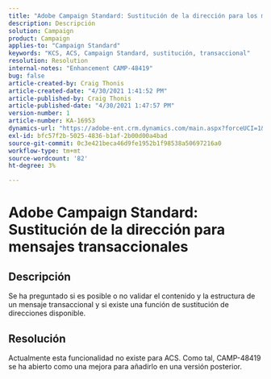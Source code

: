 ```yaml
---
title: "Adobe Campaign Standard: Sustitución de la dirección para los mensajes transaccionales"
description: Descripción
solution: Campaign
product: Campaign
applies-to: "Campaign Standard"
keywords: "KCS, ACS, Campaign Standard, sustitución, transaccional"
resolution: Resolution
internal-notes: "Enhancement CAMP-48419"
bug: false
article-created-by: Craig Thonis
article-created-date: "4/30/2021 1:41:52 PM"
article-published-by: Craig Thonis
article-published-date: "4/30/2021 1:47:57 PM"
version-number: 1
article-number: KA-16953
dynamics-url: "https://adobe-ent.crm.dynamics.com/main.aspx?forceUCI=1&pagetype=entityrecord&etn=knowledgearticle&id=f0d7cacd-b9a9-eb11-b1ac-000d3a5cd2e0"
exl-id: bfc57f2b-5025-4836-b1af-2b00d00a4bad
source-git-commit: 0c3e421beca46d9fe1952b1f98538a50697216a0
workflow-type: tm+mt
source-wordcount: '82'
ht-degree: 3%

---
```


# Adobe Campaign Standard: Sustitución de la dirección para mensajes transaccionales

## Descripción


Se ha preguntado si es posible o no validar el contenido y la estructura de un mensaje transaccional y si existe una función de sustitución de direcciones disponible.


## Resolución


Actualmente esta funcionalidad no existe para ACS. Como tal, CAMP-48419 se ha abierto como una mejora para añadirlo en una versión posterior.
